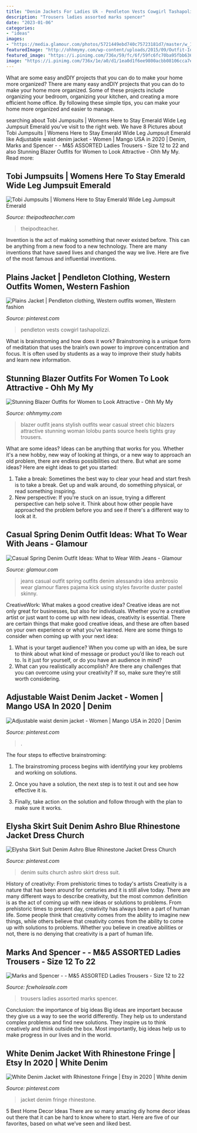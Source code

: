 ```yaml
---
title: "Denim Jackets For Ladies Uk - Pendleton Vests Cowgirl Tashapolizzi"
description: "Trousers ladies assorted marks spencer"
date: "2023-01-06"
categories:
- "ideas"
images:
- "https://media.glamour.com/photos/5721449ebd740c75723181d7/master/w_1600/spring-denim-jeans-outfits-alessandra-ambrosio-white-jeans.jpg"
featuredImage: "http://ohhmymy.com/wp-content/uploads/2015/09/Outfit-Ideas-With-Blazer-1.jpg"
featured_image: "https://i.pinimg.com/736x/59/fc/6f/59fc6fc70ba95fbb636b31aa544c51f0.jpg"
image: "https://i.pinimg.com/736x/1e/a0/d1/1ea0d1f6ee9800acbb08106cca7e0779.jpg"
---
```



What are some easy andDIY projects that you can do to make your home more organized?
There are many easy andDIY projects that you can do to make your home more organized. Some of these projects include organizing your bedroom, organizing your kitchen, and creating a more efficient home office. By following these simple tips, you can make your home more organized and easier to manage.

	

		
searching about Tobi Jumpsuits | Womens Here to Stay Emerald Wide Leg Jumpsuit Emerald you've visit to the right web. We have 8 Pictures about Tobi Jumpsuits | Womens Here to Stay Emerald Wide Leg Jumpsuit Emerald like Adjustable waist denim jacket - Women | Mango USA in 2020 | Denim, Marks and Spencer - - M&amp;5 ASSORTED Ladies Trousers - Size 12 to 22 and also Stunning Blazer Outfits for Women to Look Attractive - Ohh My My. Read more:
		
    
## Tobi Jumpsuits | Womens Here To Stay Emerald Wide Leg Jumpsuit Emerald

<img loading=lazy src="https://www.theipodteacher.com/wp-content/uploads/2020/07/tobi-jumpsuits-womens-here-to-stay-emerald-wide-leg-jumpsuit-emerald_1.jpg" onerror="this.onerror=null;this.src='https://tse2.mm.bing.net/th?id=OIP.A9STA9r9shGcPkXvDqJQOgHaLH&amp;pid=15.1';" alt="Tobi Jumpsuits | Womens Here to Stay Emerald Wide Leg Jumpsuit Emerald">

_Source: theipodteacher.com_

>theipodteacher. 

	

Invention is the act of making something that never existed before. This can be anything from a new food to a new technology. There are many inventions that have saved lives and changed the way we live. Here are five of the most famous and influential inventions.

    
## Plains Jacket | Pendleton Clothing, Western Outfits Women, Western Fashion

<img loading=lazy src="https://i.pinimg.com/736x/1e/a0/d1/1ea0d1f6ee9800acbb08106cca7e0779.jpg" onerror="this.onerror=null;this.src='https://tse3.mm.bing.net/th?id=OIP.beTXW_F015IUcrk7csLfggHaLG&amp;pid=15.1';" alt="Plains Jacket | Pendleton clothing, Western outfits women, Western fashion">

_Source: pinterest.com_

>pendleton vests cowgirl tashapolizzi. 

	

What is brainstroming and how does it work?
Brainstroming is a unique form of meditation that uses the brain’s own power to improve concentration and focus. It is often used by students as a way to improve their study habits and learn new information.

    
## Stunning Blazer Outfits For Women To Look Attractive - Ohh My My

<img loading=lazy src="http://ohhmymy.com/wp-content/uploads/2015/09/Outfit-Ideas-With-Blazer-1.jpg" onerror="this.onerror=null;this.src='https://tse2.mm.bing.net/th?id=OIP.ILACgOBIRVxf2P8XurVlGgHaLL&amp;pid=15.1';" alt="Stunning Blazer Outfits for Women to Look Attractive - Ohh My My">

_Source: ohhmymy.com_

>blazer outfit jeans stylish outfits wear casual street chic blazers attractive stunning woman lolobu pants source heels tights gray trousers. 

	

What are some ideas?
Ideas can be anything that works for you. Whether it's a new hobby, new way of looking at things, or a new way to approach an old problem, there are endless possibilities out there. But what are some ideas? Here are eight ideas to get you started: 
1. Take a break: Sometimes the best way to clear your head and start fresh is to take a break. Get up and walk around, do something physical, or read something inspiring. 
2. New perspective: If you're stuck on an issue, trying a different perspective can help solve it. Think about how other people have approached the problem before you and see if there's a different way to look at it. 

    
## Casual Spring Denim Outfit Ideas: What To Wear With Jeans - Glamour

<img loading=lazy src="https://media.glamour.com/photos/5721449ebd740c75723181d7/master/w_1600/spring-denim-jeans-outfits-alessandra-ambrosio-white-jeans.jpg" onerror="this.onerror=null;this.src='https://tse4.mm.bing.net/th?id=OIP.VwV_Bt3UmpjIzjL5TYVyXwHaKZ&amp;pid=15.1';" alt="Casual Spring Denim Outfit Ideas: What to Wear With Jeans - Glamour">

_Source: glamour.com_

>jeans casual outfit spring outfits denim alessandra idea ambrosio wear glamour flares pajama kick using styles favorite duster pastel skinny. 

	

CreativeWork: What makes a good creative idea?
Creative ideas are not only great for businesses, but also for individuals. Whether you’re a creative artist or just want to come up with new ideas, creativity is essential. There are certain things that make good creative ideas, and these are often based on your own experience or what you’ve learned. Here are some things to consider when coming up with your next idea: 
1) What is your target audience? When you come up with an idea, be sure to think about what kind of message or product you’d like to reach out to. Is it just for yourself, or do you have an audience in mind? 
2) What can you realistically accomplish? Are there any challenges that you can overcome using your creativity? If so, make sure they’re still worth considering.

    
## Adjustable Waist Denim Jacket - Women | Mango USA In 2020 | Denim

<img loading=lazy src="https://i.pinimg.com/736x/59/fc/6f/59fc6fc70ba95fbb636b31aa544c51f0.jpg" onerror="this.onerror=null;this.src='https://tse4.mm.bing.net/th?id=OIP.qvzpB07DhhVrp9DWOYsegAHaKW&amp;pid=15.1';" alt="Adjustable waist denim jacket - Women | Mango USA in 2020 | Denim">

_Source: pinterest.com_

>. 

	

The four steps to effective brainstroming:
1. The brainstroming process begins with identifying your key problems and working on solutions.
2. Once you have a solution, the next step is to test it out and see how effective it is.

3. Finally, take action on the solution and follow through with the plan to make sure it works.

    
## Elysha Skirt Suit Denim Ashro Blue Rhinestone Jacket Dress Church

<img loading=lazy src="https://i.pinimg.com/736x/6f/6c/19/6f6c1961467facf9176fcb300306682c.jpg" onerror="this.onerror=null;this.src='https://tse4.mm.bing.net/th?id=OIP.1fUTxgiXPwCbMUEHk7w88wHaMf&amp;pid=15.1';" alt="Elysha Skirt Suit Denim Ashro Blue Rhinestone Jacket Dress Church">

_Source: pinterest.com_

>denim suits church ashro skirt dress suit. 

	

History of creativity: From prehistoric times to today's artists
Creativity is a nature that has been around for centuries and it is still alive today. There are many different ways to describe creativity, but the most common definition is as the act of coming up with new ideas or solutions to problems. From prehistoric times to present day, creativity has always been a part of human life. Some people think that creativity comes from the ability to imagine new things, while others believe that creativity comes from the ability to come up with solutions to problems. Whether you believe in creative abilities or not, there is no denying that creativity is a part of human life.

    
## Marks And Spencer - - M&amp;5 ASSORTED Ladies Trousers - Size 12 To 22

<img loading=lazy src="https://images.fcwholesale.com/MX/0/MX0925-T571553S-INDIGO.jpg" onerror="this.onerror=null;this.src='https://tse3.mm.bing.net/th?id=OIP.a9-gag4Y7mJUgj8AnyAYsgHaJ4&amp;pid=15.1';" alt="Marks and Spencer - - M&amp;5 ASSORTED Ladies Trousers - Size 12 to 22">

_Source: fcwholesale.com_

>trousers ladies assorted marks spencer. 

	

Conclusion: the importance of big ideas
Big ideas are important because they give us a way to see the world differently. They help us to understand complex problems and find new solutions. They inspire us to think creatively and think outside the box. Most importantly, big ideas help us to make progress in our lives and in the world.

    
## White Denim Jacket With Rhinestone Fringe | Etsy In 2020 | White Denim

<img loading=lazy src="https://i.pinimg.com/736x/96/b7/ed/96b7edd8e7b0cd005d120955cb5e2199.jpg" onerror="this.onerror=null;this.src='https://tse2.mm.bing.net/th?id=OIP.hCIVMf3e2vsjBzgfoADAHgHaJ4&amp;pid=15.1';" alt="White Denim Jacket with Rhinestone Fringe | Etsy in 2020 | White denim">

_Source: pinterest.com_

>jacket denim fringe rhinestone. 

	

5 Best Home Decor Ideas
There are so many amazing diy home decor ideas out there that it can be hard to know where to start. Here are five of our favorites, based on what we’ve seen and liked best.

